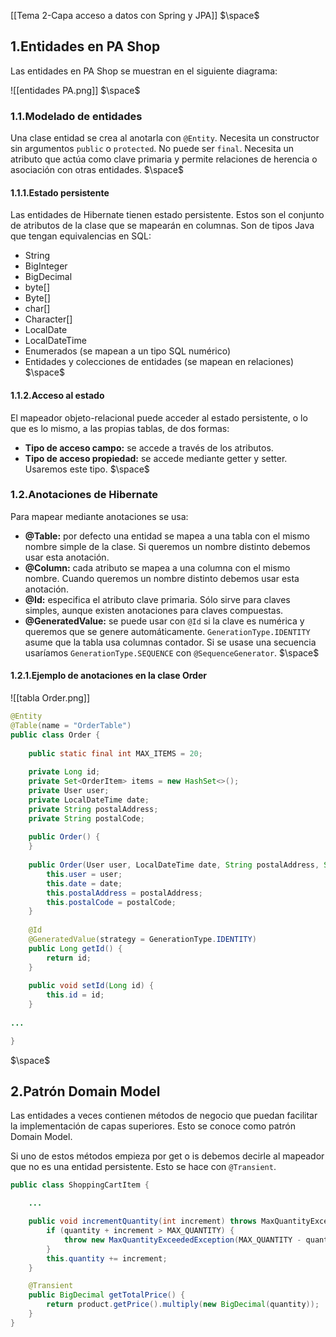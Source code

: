 [[Tema 2-Capa acceso a datos con Spring y JPA]]
$\space$
## 1.Entidades en PA Shop
Las entidades en PA Shop se muestran en el siguiente diagrama:

![[entidades PA.png]]
$\space$
### 1.1.Modelado de entidades
Una clase entidad se crea al anotarla con `@Entity`. Necesita un constructor sin argumentos `public` o `protected`. No puede ser `final`. Necesita un atributo que actúa como clave primaria y permite relaciones de herencia o asociación con otras entidades.
$\space$
#### 1.1.1.Estado persistente
Las entidades de Hibernate tienen estado persistente. Estos son el conjunto de atributos de la clase que se mapearán en columnas. Son de tipos Java que tengan equivalencias en SQL:
+ String
+ BigInteger
+ BigDecimal
+ byte\[]
+ Byte\[]
+ char\[]
+ Character\[]
+ LocalDate
+ LocalDateTime
+ Enumerados (se mapean a un tipo SQL numérico)
+ Entidades y colecciones de entidades (se mapean en relaciones)
$\space$
#### 1.1.2.Acceso al estado
El mapeador objeto-relacional puede acceder al estado persistente, o lo que es lo mismo, a las propias tablas, de dos formas:
+ **Tipo de acceso campo:** se accede a través de los atributos.
+ **Tipo de acceso propiedad:** se accede mediante getter y setter. Usaremos este tipo.
$\space$
### 1.2.Anotaciones de Hibernate
Para mapear mediante anotaciones se usa:
+ **@Table:** por defecto una entidad se mapea a una tabla con el mismo nombre simple de la clase. Si queremos un nombre distinto debemos usar esta anotación.
+ **@Column:** cada atributo se mapea a una columna con el mismo nombre. Cuando queremos un nombre distinto debemos usar esta anotación.
+ **@Id:** especifica el atributo clave primaria. Sólo sirve para claves simples, aunque existen anotaciones para claves compuestas.
+ **@GeneratedValue:** se puede usar con `@Id` si la clave es numérica y queremos que se genere automáticamente. `GenerationType.IDENTITY` asume que la tabla usa columnas contador. Si se usase una secuencia usaríamos `GenerationType.SEQUENCE` con `@SequenceGenerator`.
$\space$
#### 1.2.1.Ejemplo de anotaciones en la clase Order

![[tabla Order.png]]

```java
@Entity  
@Table(name = "OrderTable")  
public class Order {  
  
    public static final int MAX_ITEMS = 20;  
  
    private Long id;  
    private Set<OrderItem> items = new HashSet<>();  
    private User user;  
    private LocalDateTime date;  
    private String postalAddress;  
    private String postalCode;  
  
    public Order() {  
    }  
  
    public Order(User user, LocalDateTime date, String postalAddress, String postalCode) {  
        this.user = user;  
        this.date = date;  
        this.postalAddress = postalAddress;  
        this.postalCode = postalCode;  
    }  
  
    @Id  
    @GeneratedValue(strategy = GenerationType.IDENTITY)  
    public Long getId() {  
        return id;  
    }  
  
    public void setId(Long id) {  
        this.id = id;  
    }  
  
...

}
```
$\space$
## 2.Patrón Domain Model
Las entidades a veces contienen métodos de negocio que puedan facilitar la implementación de capas superiores. Esto se conoce como patrón Domain Model.

Si uno de estos métodos empieza por get o is debemos decirle al mapeador que no es una entidad persistente. Esto se hace con `@Transient`.

```java
public class ShoppingCartItem {

	...

    public void incrementQuantity(int increment) throws MaxQuantityExceededException {
        if (quantity + increment > MAX_QUANTITY) {
            throw new MaxQuantityExceededException(MAX_QUANTITY - quantity);
        }
        this.quantity += increment;
    }

    @Transient
    public BigDecimal getTotalPrice() {
        return product.getPrice().multiply(new BigDecimal(quantity));
    }
}
```